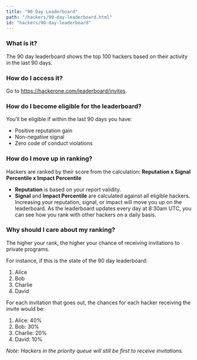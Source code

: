 ```yaml
---
title: "90 Day Leaderboard"
path: "/hackers/90-day-leaderboard.html"
id: "hackers/90-day-leaderboard"
---
```


### What is it?
The 90 day leaderboard shows the top 100 hackers based on their activity in the last 90 days.

### How do I access it?
Go to https://hackerone.com/leaderboard/invites.

### How do I become eligible for the leaderboard?
You’ll be eligible if within the last 90 days you have:
* Positive reputation gain
* Non-negative signal
* Zero code of conduct violations

### How do I move up in ranking?
Hackers are ranked by their score from the calculation:
**Reputation x Signal Percentile x Impact Percentile**

* **Reputation** is based on your report validity.
* **Signal** and **Impact Percentile** are calculated against all eligible hackers.
Increasing your reputation, signal, or impact will move you up on the leaderboard. As the leaderboard updates every day at 8:30am UTC, you can see how you rank with other hackers on a daily basis.

### Why should I care about my ranking?
The higher your rank, the higher your chance of receiving invitations to private programs.

For instance, if this is the state of the 90 day leaderboard:

1. Alice
2. Bob
3. Charlie
4. David

For each invitation that goes out, the chances for each hacker receiving the invite would be:

1. Alice: 40%
2. Bob: 30%
3. Charlie: 20%
4. David: 10%

*Note: Hackers in the priority queue will still be first to receive invitations.*
